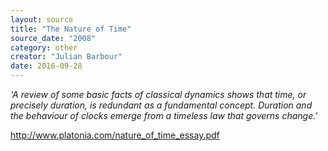 ```yaml
---
layout: source
title: "The Nature of Time"
source_date: "2008"
category: other
creator: "Julian Barbour"
date: 2016-09-28
---
```


_'A review of some basic facts of classical dynamics shows that time, or precisely
duration, is redundant as a fundamental concept. Duration and the behaviour of clocks emerge
from a timeless law that governs change.'_

<a href="http://www.platonia.com/nature_of_time_essay.pdf">http://www.platonia.com/nature_of_time_essay.pdf</a>
